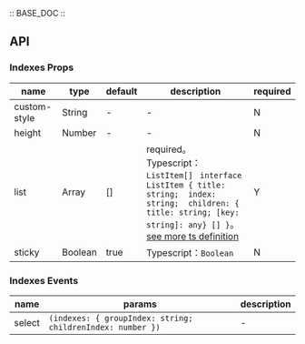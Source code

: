:: BASE_DOC ::

## API
### Indexes Props

name | type | default | description | required
-- | -- | -- | -- | --
custom-style | String | - | \- | N
height | Number | - | \- | N
list | Array | [] | required。Typescript：`ListItem[] ` `interface ListItem { title: string;  index: string;  children: { title: string; [key: string]: any} [] }`。[see more ts definition](https://github.com/Tencent/tdesign-miniprogram/tree/develop/src/indexes/type.ts) | Y
sticky | Boolean | true | Typescript：`Boolean` | N

### Indexes Events

name | params | description
-- | -- | --
select | `(indexes: { groupIndex: string; childrenIndex: number })` | \-
